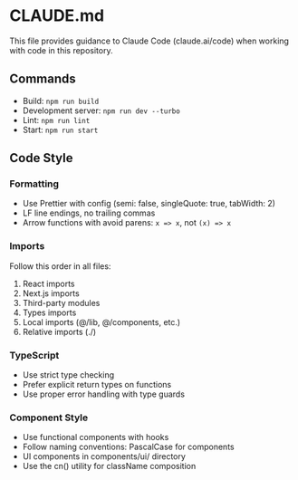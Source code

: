 # CLAUDE.md

This file provides guidance to Claude Code (claude.ai/code) when working with code in this repository.

## Commands
- Build: `npm run build`
- Development server: `npm run dev --turbo`
- Lint: `npm run lint`
- Start: `npm run start`

## Code Style

### Formatting
- Use Prettier with config (semi: false, singleQuote: true, tabWidth: 2)
- LF line endings, no trailing commas
- Arrow functions with avoid parens: `x => x`, not `(x) => x`

### Imports
Follow this order in all files:
1. React imports
2. Next.js imports
3. Third-party modules
4. Types imports
5. Local imports (@/lib, @/components, etc.)
6. Relative imports (./)

### TypeScript
- Use strict type checking
- Prefer explicit return types on functions
- Use proper error handling with type guards

### Component Style
- Use functional components with hooks
- Follow naming conventions: PascalCase for components
- UI components in components/ui/ directory
- Use the cn() utility for className composition